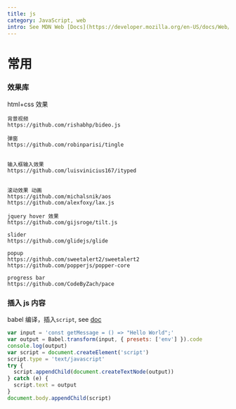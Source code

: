 ```yaml
---
title: js
category: JavaScript, web
intro: See MDN Web [Docs](https://developer.mozilla.org/en-US/docs/Web/JavaScript)
---
```


# 常用

### 效果库

html+css 效果

```text
背景视频
https://github.com/rishabhp/bideo.js

弹窗
https://github.com/robinparisi/tingle


输入框输入效果
https://github.com/luisvinicius167/ityped


滚动效果 动画
https://github.com/michalsnik/aos
https://github.com/alexfoxy/lax.js

jquery hover 效果
https://github.com/gijsroge/tilt.js

slider
https://github.com/glidejs/glide

popup
https://github.com/sweetalert2/sweetalert2
https://github.com/popperjs/popper-core

progress bar
https://github.com/CodeByZach/pace
```

### 插入 js 内容

babel 编译，插入`script`, see [doc](https://babeljs.io/docs/en/babel-standalone)

```js
var input = 'const getMessage = () => "Hello World";'
var output = Babel.transform(input, { presets: ['env'] }).code
console.log(output)
var script = document.createElement('script')
script.type = 'text/javascript'
try {
  script.appendChild(document.createTextNode(output))
} catch (e) {
  script.text = output
}
document.body.appendChild(script)
```
